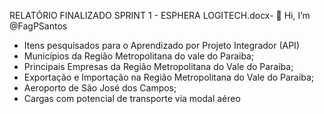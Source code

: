 RELATÓRIO FINALIZADO SPRINT 1 - ESPHERA LOGITECH.docx- 👋 Hi, I’m @FagPSantos
- Itens pesquisados para o Aprendizado por Projeto Integrador (API)
- Municípios da Região Metropolitana do vale do Paraiba;
- Principais Empresas da Região Metropolitana do Vale do Paraiba;
- Exportação e Importação na Região Metropolitana do Vale do Paraiba;
- Aeroporto de São José dos Campos;
- Cargas com potencial de transporte via modal aéreo 

<!---
FagPSantos/FagPSantos is a ✨ special ✨ repository because its `README.md` (this file) appears on your GitHub profile.
You can click the Preview link to take a look at your changes.

/data/user/0/com.microsoft.office.word/app_ThirdPartyFiles/com.whatsapp.provider.media/73e646582deae1f922569b8dd7c2b48/RELATÓRIO FINALIZADO SPRINT 1 - ESPHERA LOGITECH.pdf
--->
